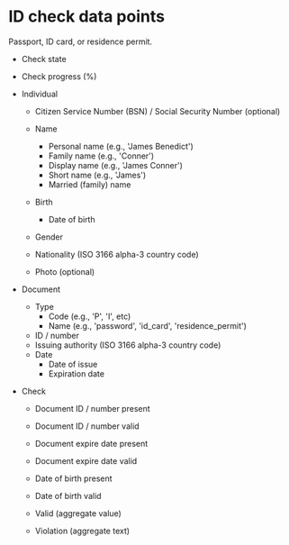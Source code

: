 # ID check data points

Passport, ID card, or residence permit.

* Check state
* Check progress (%)

* Individual
  * Citizen Service Number (BSN) / Social Security Number (optional)

  * Name
    * Personal name (e.g., 'James Benedict')
    * Family name (e.g., 'Conner')
    * Display name (e.g., 'James Conner')
    * Short name (e.g., 'James')
    * Married (family) name

  * Birth
    * Date of birth

  * Gender
  * Nationality (ISO 3166 alpha-3 country code)

  * Photo (optional)

* Document
  * Type
    * Code (e.g., 'P', 'I', etc)
    * Name (e.g., 'password', 'id_card', 'residence_permit')
  * ID / number
  * Issuing authority (ISO 3166 alpha-3 country code)
  * Date
    * Date of issue
    * Expiration date

* Check
  * Document ID / number present
  * Document ID / number valid
  * Document expire date present
  * Document expire date valid
  * Date of birth present
  * Date of birth valid

  * Valid (aggregate value)
  * Violation (aggregate text)

